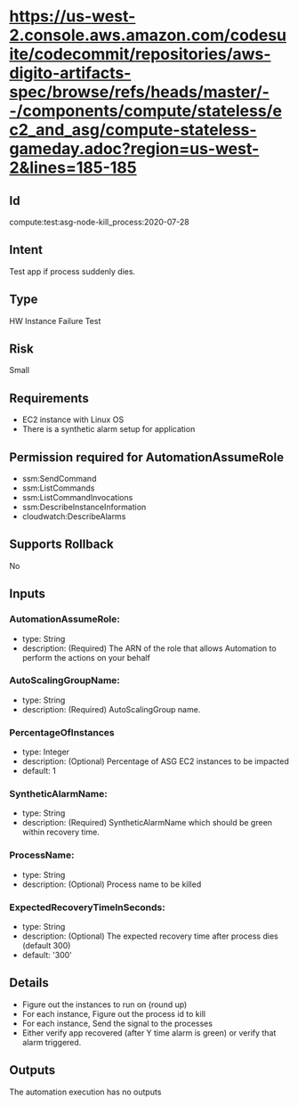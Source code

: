 # https://us-west-2.console.aws.amazon.com/codesuite/codecommit/repositories/aws-digito-artifacts-spec/browse/refs/heads/master/--/components/compute/stateless/ec2_and_asg/compute-stateless-gameday.adoc?region=us-west-2&lines=185-185
## Id
compute:test:asg-node-kill_process:2020-07-28

## Intent
Test app if process suddenly dies.

## Type
HW Instance Failure Test

## Risk
Small

## Requirements
* EC2 instance with Linux OS 
* There is a synthetic alarm setup for application

## Permission required for AutomationAssumeRole
* ssm:SendCommand
* ssm:ListCommands
* ssm:ListCommandInvocations
* ssm:DescribeInstanceInformation
* cloudwatch:DescribeAlarms

## Supports Rollback
No

## Inputs
### AutomationAssumeRole:
   * type: String
   * description: (Required) The ARN of the role that allows Automation to perform the actions on your behalf
### AutoScalingGroupName:
   * type: String
   * description: (Required) AutoScalingGroup name.
### PercentageOfInstances
   * type: Integer
   * description: (Optional) Percentage of ASG EC2 instances to be impacted
   * default: 1
### SyntheticAlarmName:
   * type: String
   * description: (Required) SyntheticAlarmName which should be green within recovery time.
### ProcessName:
   * type: String
   * description: (Optional) Process name to be killed
### ExpectedRecoveryTimeInSeconds:
   * type: String
   * description: (Optional) The expected recovery time after process dies (default 300)
   * default: '300'

## Details
  * Figure out the instances to run on (round up)
  * For each instance, Figure out the process id to kill
  * For each instance, Send the signal to the processes
  * Either verify app recovered (after Y time alarm is green) or verify that alarm triggered.

## Outputs
The automation execution has no outputs